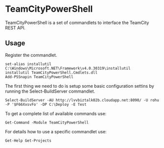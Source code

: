 TeamCityPowerShell
==================
TeamCityPowerShell is a set of commandlets to interface the TeamCity REST API.

Usage
-----
Register the commandlet.

    set-alias installutil C:\Windows\Microsoft.NET\Framework\v4.0.30319\installutil
    installutil TeamCityPowerShell.Cmdlets.dll
    Add-PSSnapin TeamCityPowerShell
The first thing we need to do is setup some basic configuration settins by running the Select-BuildServer commandlet.

    Select-BuildServer -AU http://lvvbiztalk02b.cloudapp.net:8090/ -U rohu -P '$F66XxsvFo' -DP C:\Deploy -E Test
	
To get a complete list of available commands use:

    Get-Command -Module TeamCityPowerShell
For details how to use a specific commandlet use:

    Get-Help Get-Projects